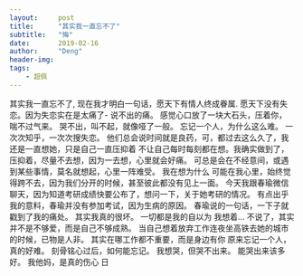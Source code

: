 ```yaml
---
layout:     post
title:      "其实我一直忘不了"
subtitle:   "悔"
date:       2019-02-16
author:     "Deng"
header-img: 
tags:
    - 超佩
---
```


  其实我一直忘不了,
  现在我才明白一句话，愿天下有情人终成眷属.
  愿天下没有失恋。因为失恋实在是太痛了-
  说不出的痛。
  感觉心口放了一块大石头，压着你，喘不过气来。
  哭不出，叫不起，就像哑了一般。
  忘记一个人，为什么这么难。
  一次次知乎，一次次搜失恋。
  他们总会说时间就是良药，可，都过去这么久了，我还是一直想她，只是自己一直压抑着
  不让自己每时每刻都在想。我确实做到了，压抑着，尽量不去想，因为一去想，心里就会好痛。
  可总是会在不经意间，或遇到某些事情，莫名就想起，心里一阵难受。
  我在想为什么
  可能在我心里，始终觉得跨不去，因为我们分开的时候，甚至彼此都没有见上一面。
  今天我跟春瑜微信聊天，因为知道考研成绩快要公布了，想问一下，关于她考研的情况。
  有点出乎我的意料，春瑜并没有参加考试，因为生病的原因。
  春瑜说的一句话，一下子就戳到了我的痛处。
  其实我真的很坏。
  一切都是我的自以为
  我想着...
  不说了，其实并不是不够爱，而是自己不够成熟。
  当自己想着放弃工作连夜坐高铁去她的城市的时候，已物是人非。
  其实在哪工作都不重要，而是身边有你
  原来忘记一个人，真的好难。
  刻骨铭心过后，如何能忘记。
  我想哭，但哭不出来。
  能哭出来该多好。
  我他妈，是真的伤心
  日